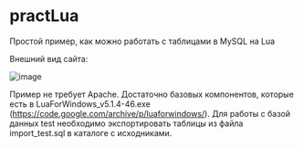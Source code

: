 # practLua
Простой пример, как можно работать с таблицами в MySQL на Lua

Внешний вид сайта:

![image](https://user-images.githubusercontent.com/10297748/232950423-90909530-7056-49cf-ae42-b8cfafbdf7c8.png)

Пример не требует Apache. Достаточно базовых компонентов, которые есть в LuaForWindows_v5.1.4-46.exe (https://code.google.com/archive/p/luaforwindows/). Для работы с базой данных test необходимо экспортировать таблицы из файла import_test.sql в каталоге с исходниками.
